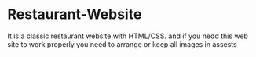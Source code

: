# Restaurant-Website
It is a classic restaurant website with HTML/CSS.
and if you nedd this web site to work properly you need to arrange or keep all images in assests
